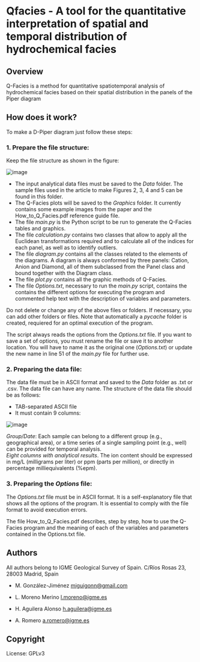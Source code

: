 # Qfacies - A tool for the quantitative interpretation of spatial and temporal distribution of hydrochemical facies

## Overview
Q-Facies is a method for quantitative spatiotemporal analysis of hydrochemical facies based on their spatial distribution in the panels of the Piper diagram

## How does it work?
To make a D-Piper diagram just follow these steps:
### 1. Prepare the file structure:
Keep the file structure as shown in the figure:

![image](https://user-images.githubusercontent.com/12763571/167836289-92ec2385-87f6-425b-8d7d-dbb9c7f3ebf9.png)


 * The input analytical data files must be saved to the *Data* folder. The sample files used in the article to make Figures 2, 3, 4 and 5 can be found in this folder.
 * The Q-Facies plots will be saved to the *Graphics* folder. It currently contains some example images from the paper and the How_to_Q_Facies.pdf reference guide file.
 * The file *main.py* is the Python script to be run to generate the Q-Facies tables and graphics.
 * The file *calculation.py* contains two classes that allow to apply all the Euclidean transformations required and to calculate all of the indices for each panel, as well as to identify outliers.
 * The file *diagram.py* contains all the classes related to the elements of the diagrams. A diagram is always conformed by three panels: Cation, Anion and Diamond, all of them subclassed from the Panel class and bound together with the Diagram class.
 * The file *plot.py* contains all the graphic methods of Q-Facies. 
 * The file *Options.txt*, necessary to run the *main.py* script, contains the contains the different options for executing the program and commented help text with the description of variables and parameters.
 
Do not delete or change any of the above files or folders. If necessary, you can add other folders or files. Note that automatically a *pycache* folder is created, requiered for an optimal execution of the program.
 
The script always reads the options from the *Options.txt* file. If you want to save a set of options, you must rename the file or save it to another location. You will have to name it as the original one (*Options.txt*) or update the new name in line 51 of the *main.py* file for further use.

### 2. Preparing the data file:

The data file must be in ASCII format and saved to the *Data* folder as .txt or .csv.
The data file can have any name.
The structure of the data file should be as follows:

* TAB-separated ASCII file
* It must contain 9 columns:
      
![image](https://user-images.githubusercontent.com/12763571/167825027-c10d289b-b607-4b97-a126-b45ec71b560f.png)

*Group/Date*: Each sample can belong to a different group (e.g., geographical area), or a time series of a single sampling point (e.g., well) can be provided for temporal analysis.<br>
*Eight columns with analytical results*. The ion content should be expressed in mg/L (milligrams per liter) or ppm (parts per million), or directly in percentage milliequivalents (%epm).<br>

### 3. Preparing the _Options_ file:

The *Options.txt* file must be in ASCII format.
It is a self-explanatory file that shows all the options of the program.
It is essential to comply with the file format to avoid execution errors.

The file How_to_Q_Facies.pdf describes, step by step, how to use the Q-Facies program and the meaning of each of the variables and parameters contained in the Options.txt file.

## Authors
All authors belong to IGME Geological Survey of Spain. C/Ríos Rosas 23, 28003 Madrid, Spain

* M. González-Jiménez         miguigonn@gmail.com

* L. Moreno Merino            l.moreno@igme.es

* H. Aguilera Alonso          h.aguilera@igme.es

* A. Romero                   a.romero@igme.es


## Copyright
License: GPLv3 
